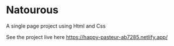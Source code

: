 # Natourous
A single page project using Html and Css

See the project live here https://happy-pasteur-ab7285.netlify.app/
